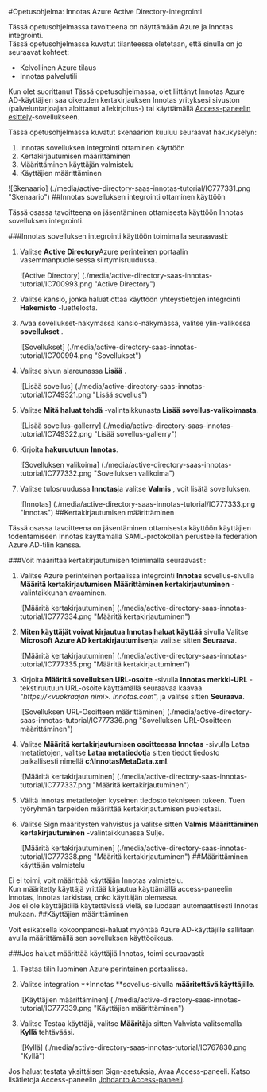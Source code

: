 <properties 
    pageTitle="Opetusohjelma: Azure Active Directory-integrointi Innotas | Microsoft Azure"
    description="Opettele käyttämään Innotas Azure Active Directory-hakemistosta käyttöön kertakirjautumisen, automaattinen valmistelu ja lisää!" 
    services="active-directory" 
    authors="jeevansd"  
    documentationCenter="na" 
    manager="femila"/>
<tags 
    ms.service="active-directory" 
    ms.devlang="na" 
    ms.topic="article" 
    ms.tgt_pltfrm="na" 
    ms.workload="identity" 
    ms.date="09/29/2016" 
    ms.author="jeedes" />

#<a name="tutorial-azure-active-directory-integration-with-innotas"></a>Opetusohjelma: Innotas Azure Active Directory-integrointi
  
Tässä opetusohjelmassa tavoitteena on näyttämään Azure ja Innotas integrointi.  
Tässä opetusohjelmassa kuvatut tilanteessa oletetaan, että sinulla on jo seuraavat kohteet:

-   Kelvollinen Azure tilaus
-   Innotas palvelutili
  
Kun olet suorittanut Tässä opetusohjelmassa, olet liittänyt Innotas Azure AD-käyttäjien saa oikeuden kertakirjauksen Innotas yrityksesi sivuston (palveluntarjoajan aloittanut allekirjoitus-) tai käyttämällä [Access-paneelin esittely](active-directory-saas-access-panel-introduction.md)-sovellukseen.
  
Tässä opetusohjelmassa kuvatut skenaarion kuuluu seuraavat hakukyselyn:

1.  Innotas sovelluksen integrointi ottaminen käyttöön
2.  Kertakirjautumisen määrittäminen
3.  Määrittäminen käyttäjän valmistelu
4.  Käyttäjien määrittäminen

![Skenaario] (./media/active-directory-saas-innotas-tutorial/IC777331.png "Skenaario")
##<a name="enabling-the-application-integration-for-innotas"></a>Innotas sovelluksen integrointi ottaminen käyttöön
  
Tässä osassa tavoitteena on jäsentäminen ottamisesta käyttöön Innotas sovelluksen integrointi.

###<a name="to-enable-the-application-integration-for-innotas-perform-the-following-steps"></a>Innotas sovelluksen integrointi käyttöön toimimalla seuraavasti:

1.  Valitse **Active Directory**Azure perinteinen portaalin vasemmanpuoleisessa siirtymisruudussa.

    ![Active Directory] (./media/active-directory-saas-innotas-tutorial/IC700993.png "Active Directory")

2.  Valitse kansio, jonka haluat ottaa käyttöön yhteystietojen integrointi **Hakemisto** -luettelosta.

3.  Avaa sovellukset-näkymässä kansio-näkymässä, valitse ylin-valikossa **sovellukset** .

    ![Sovellukset] (./media/active-directory-saas-innotas-tutorial/IC700994.png "Sovellukset")

4.  Valitse sivun alareunassa **Lisää** .

    ![Lisää sovellus] (./media/active-directory-saas-innotas-tutorial/IC749321.png "Lisää sovellus")

5.  Valitse **Mitä haluat tehdä** -valintaikkunasta **Lisää sovellus-valikoimasta**.

    ![Lisää sovellus-gallerry] (./media/active-directory-saas-innotas-tutorial/IC749322.png "Lisää sovellus-gallerry")

6.  Kirjoita **hakuruutuun** **Innotas**.

    ![Sovelluksen valikoima] (./media/active-directory-saas-innotas-tutorial/IC777332.png "Sovelluksen valikoima")

7.  Valitse tulosruudussa **Innotas**ja valitse **Valmis** , voit lisätä sovelluksen.

    ![Innotas] (./media/active-directory-saas-innotas-tutorial/IC777333.png "Innotas")
##<a name="configuring-single-sign-on"></a>Kertakirjautumisen määrittäminen
  
Tässä osassa tavoitteena on jäsentäminen ottamisesta käyttöön käyttäjien todentamiseen Innotas käyttämällä SAML-protokollan perusteella federation Azure AD-tilin kanssa.

###<a name="to-configure-single-sign-on-perform-the-following-steps"></a>Voit määrittää kertakirjautumisen toimimalla seuraavasti:

1.  Valitse Azure perinteinen portaalissa integrointi **Innotas** sovellus-sivulla **Määritä kertakirjautumisen** **Määrittäminen kertakirjautuminen** -valintaikkunan avaaminen.

    ![Määritä kertakirjautuminen] (./media/active-directory-saas-innotas-tutorial/IC777334.png "Määritä kertakirjautuminen")

2.  **Miten käyttäjät voivat kirjautua Innotas haluat käyttää** sivulla Valitse **Microsoft Azure AD kertakirjautumisen**ja valitse sitten **Seuraava**.

    ![Määritä kertakirjautuminen] (./media/active-directory-saas-innotas-tutorial/IC777335.png "Määritä kertakirjautuminen")

3.  Kirjoita **Määritä sovelluksen URL-osoite** -sivulla **Innotas merkki-URL** -tekstiruutuun URL-osoite käyttämällä seuraavaa kaavaa "*https://\<vuokraajan nimi\>. Innotas.com*", ja valitse sitten **Seuraava**.

    ![Sovelluksen URL-Osoitteen määrittäminen] (./media/active-directory-saas-innotas-tutorial/IC777336.png "Sovelluksen URL-Osoitteen määrittäminen")

4.  Valitse **Määritä kertakirjautumisen osoitteessa Innotas** -sivulla Lataa metatietojen, valitse **Lataa metatiedot**ja sitten tiedot tiedosto paikallisesti nimellä **c:\\InnotasMetaData.xml**.

    ![Määritä kertakirjautuminen] (./media/active-directory-saas-innotas-tutorial/IC777337.png "Määritä kertakirjautuminen")

5.  Välitä Innotas metatietojen kyseinen tiedosto tekniseen tukeen. Tuen työryhmän tarpeiden määrittää kertakirjautumisen puolestasi.

6.  Valitse Sign määritysten vahvistus ja valitse sitten **Valmis** **Määrittäminen kertakirjautuminen** -valintaikkunassa Sulje.

    ![Määritä kertakirjautuminen] (./media/active-directory-saas-innotas-tutorial/IC777338.png "Määritä kertakirjautuminen")
##<a name="configuring-user-provisioning"></a>Määrittäminen käyttäjän valmistelu
  
Ei ei toimi, voit määrittää käyttäjän Innotas valmistelu.  
Kun määritetty käyttäjä yrittää kirjautua käyttämällä access-paneelin Innotas, Innotas tarkistaa, onko käyttäjän olemassa.  
Jos ei ole käyttäjätiliä käytettävissä vielä, se luodaan automaattisesti Innotas mukaan.
##<a name="assigning-users"></a>Käyttäjien määrittäminen
  
Voit esikatsella kokoonpanosi-haluat myöntää Azure AD-käyttäjille sallitaan avulla määrittämällä sen sovelluksen käyttöoikeus.

###<a name="to-assign-users-to-innotas-perform-the-following-steps"></a>Jos haluat määrittää käyttäjiä Innotas, toimi seuraavasti:

1.  Testaa tilin luominen Azure perinteinen portaalissa.

2.  Valitse integration **Innotas **sovellus-sivulla **määritettävä käyttäjille**.

    ![Käyttäjien määrittäminen] (./media/active-directory-saas-innotas-tutorial/IC777339.png "Käyttäjien määrittäminen")

3.  Valitse Testaa käyttäjä, valitse **Määritä**ja sitten Vahvista valitsemalla **Kyllä** tehtävääsi.

    ![Kyllä] (./media/active-directory-saas-innotas-tutorial/IC767830.png "Kyllä")
  
Jos haluat testata yksittäisen Sign-asetuksia, Avaa Access-paneeli. Katso lisätietoja Access-paneelin [Johdanto Access-paneeli](active-directory-saas-access-panel-introduction.md).